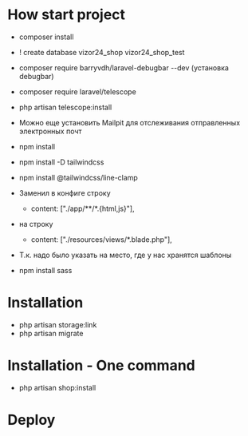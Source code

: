 # How start project

- composer install
- ! create database vizor24_shop vizor24_shop_test
- composer require barryvdh/laravel-debugbar --dev (установка debugbar)

- composer require laravel/telescope
- php artisan telescope:install

- Можно еще установить Mailpit для отслеживания отправленных электронных почт

- npm install
- npm install -D tailwindcss
- npm install @tailwindcss/line-clamp

- Заменил в конфиге строку
    - content: ["./app/**/*.{html,js}"],
- на строку
    - content: ["./resources/views/*.blade.php"],
- Т.к. надо было указать на место, где у нас хранятся шаблоны

- npm install sass

# Installation

- php artisan storage:link
- php artisan migrate

# Installation - One command

- php artisan shop:install

# Deploy



